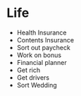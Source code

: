 # Life

- Health Insurance
- Contents Insurance
- Sort out paycheck
- Work on bonus
- Financial planner
- Get rich
- Get drivers
- Sort Wedding


